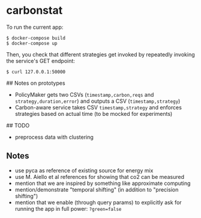 # carbonstat
To run the current app: 
```
$ docker-compose build
$ docker-compose up
```
Then, you check that different strategies get invoked by repeatedly invoking the service's GET endpoint:
```
$ curl 127.0.0.1:50000
```

## Notes on prototypes
* PolicyMaker gets two CSVs (`timestamp,carbon,reqs` and `strategy,duration,error`) and outputs a CSV (`timestamp,strategy`)
* Carbon-aware service takes CSV `timestamp,strategy` and enforces strategies based on actual time (to be mocked for experiments)

## TODO
* preprocess data with clustering

## Notes
* use pyca as reference of existing source for energy mix
* use M. Aiello et al references for showing that co2 can be measured
* mention that we are inspired by something like approximate computing
* mention/demonstrate "temporal shifting" (in addition to "precision shifting")
* mention that we enable (through query params) to explicitly ask for running the app in full power: `?green=false`
